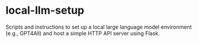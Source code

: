 # local-llm-setup
Scripts and instructions to set up a local large language model environment (e.g., GPT4All) and host a simple HTTP API server using Flask.
